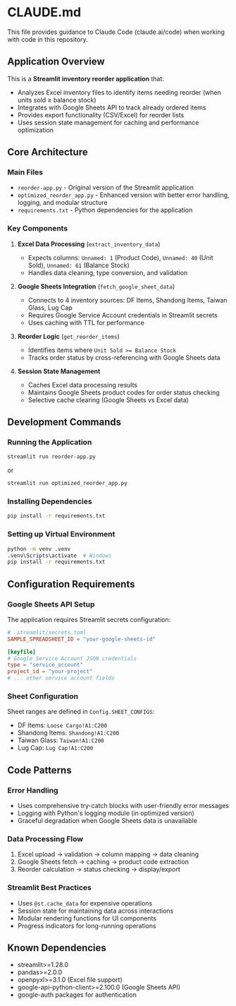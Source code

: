 # CLAUDE.md

This file provides guidance to Claude Code (claude.ai/code) when working with code in this repository.

## Application Overview

This is a **Streamlit inventory reorder application** that:
- Analyzes Excel inventory files to identify items needing reorder (when units sold ≥ balance stock)
- Integrates with Google Sheets API to track already ordered items
- Provides export functionality (CSV/Excel) for reorder lists
- Uses session state management for caching and performance optimization

## Core Architecture

### Main Files
- `reorder-app.py` - Original version of the Streamlit application
- `optimized_reorder_app.py` - Enhanced version with better error handling, logging, and modular structure
- `requirements.txt` - Python dependencies for the application

### Key Components
1. **Excel Data Processing** (`extract_inventory_data`)
   - Expects columns: `Unnamed: 1` (Product Code), `Unnamed: 40` (Unit Sold), `Unnamed: 61` (Balance Stock)
   - Handles data cleaning, type conversion, and validation

2. **Google Sheets Integration** (`fetch_google_sheet_data`)
   - Connects to 4 inventory sources: DF Items, Shandong Items, Taiwan Glass, Lug Cap
   - Requires Google Service Account credentials in Streamlit secrets
   - Uses caching with TTL for performance

3. **Reorder Logic** (`get_reorder_items`)
   - Identifies items where `Unit Sold >= Balance Stock`
   - Tracks order status by cross-referencing with Google Sheets data

4. **Session State Management**
   - Caches Excel data processing results
   - Maintains Google Sheets product codes for order status checking
   - Selective cache clearing (Google Sheets vs Excel data)

## Development Commands

### Running the Application
```bash
streamlit run reorder-app.py
```
or
```bash
streamlit run optimized_reorder_app.py
```

### Installing Dependencies
```bash
pip install -r requirements.txt
```

### Setting up Virtual Environment
```bash
python -m venv .venv
.venv\Scripts\activate  # Windows
pip install -r requirements.txt
```

## Configuration Requirements

### Google Sheets API Setup
The application requires Streamlit secrets configuration:
```toml
# .streamlit/secrets.toml
SAMPLE_SPREADSHEET_ID = "your-google-sheets-id"

[keyfile]
# Google Service Account JSON credentials
type = "service_account"
project_id = "your-project"
# ... other service account fields
```

### Sheet Configuration
Sheet ranges are defined in `Config.SHEET_CONFIGS`:
- DF Items: `Loose Cargo!A1:C200`
- Shandong Items: `Shandong!A1:C200`
- Taiwan Glass: `Taiwan!A1:C200`
- Lug Cap: `Lug Cap!A1:C200`

## Code Patterns

### Error Handling
- Uses comprehensive try-catch blocks with user-friendly error messages
- Logging with Python's logging module (in optimized version)
- Graceful degradation when Google Sheets data is unavailable

### Data Processing Flow
1. Excel upload → validation → column mapping → data cleaning
2. Google Sheets fetch → caching → product code extraction
3. Reorder calculation → status checking → display/export

### Streamlit Best Practices
- Uses `@st.cache_data` for expensive operations
- Session state for maintaining data across interactions
- Modular rendering functions for UI components
- Progress indicators for long-running operations

## Known Dependencies
- streamlit>=1.28.0
- pandas>=2.0.0
- openpyxl>=3.1.0 (Excel file support)
- google-api-python-client>=2.100.0 (Google Sheets API)
- google-auth packages for authentication